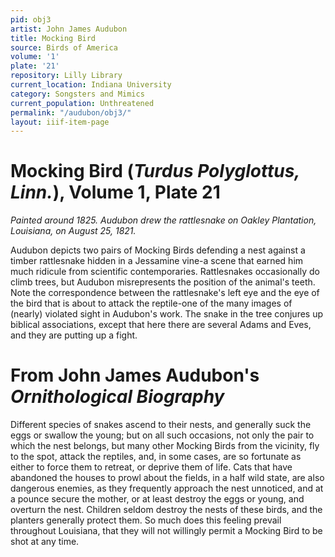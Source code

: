 ```yaml
---
pid: obj3
artist: John James Audubon
title: Mocking Bird
source: Birds of America
volume: '1'
plate: '21'
repository: Lilly Library
current_location: Indiana University
category: Songsters and Mimics
current_population: Unthreatened
permalink: "/audubon/obj3/"
layout: iiif-item-page
---
```


# Mocking Bird (_Turdus Polyglottus, Linn._), Volume 1, Plate 21

_Painted around 1825. Audubon drew the rattlesnake on Oakley Plantation, Louisiana, on August 25, 1821._

Audubon depicts two pairs of Mocking Birds defending a nest against a timber rattlesnake hidden in a Jessamine vine-a scene that earned him much ridicule from scientific contemporaries. Rattlesnakes occasionally do climb trees, but Audubon misrepresents the position of the animal's teeth. Note the correspondence between the rattlesnake's left eye and the eye of the bird that is about to attack the reptile-one of the many images of (nearly) violated sight in Audubon's work. The snake in the tree conjures up biblical associations, except that here there are several Adams and Eves, and they are putting up a fight.

# From John James Audubon's _Ornithological Biography_

Different species of snakes ascend to their nests, and generally suck the eggs or swallow the young; but on all such occasions, not only the pair to which the nest belongs, but many other Mocking Birds from the vicinity, fly to the spot, attack the reptiles, and, in some cases, are so fortunate as either to force them to retreat, or deprive them of life. Cats that have abandoned the houses to prowl about the fields, in a half wild state, are also dangerous enemies, as they frequently approach the nest unnoticed, and at a pounce secure the mother, or at least destroy the eggs or young, and overturn the nest. Children seldom destroy the nests of these birds, and the planters generally protect them. So much does this feeling prevail throughout Louisiana, that they will not willingly permit a Mocking Bird to be shot at any time.